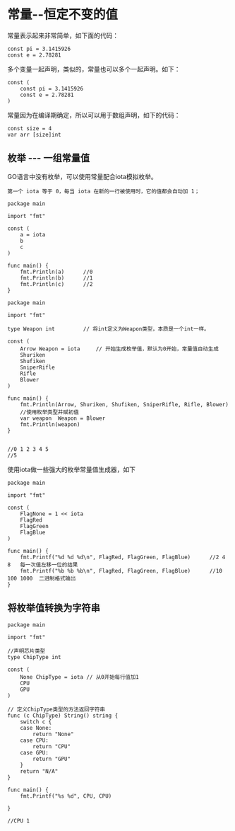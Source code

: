 # 常量--恒定不变的值

常量表示起来非常简单，如下面的代码：
``` 
const pi = 3.1415926
const e = 2.78281
```


多个变量一起声明，类似的，常量也可以多个一起声明。如下：
``` 
const (
    const pi = 3.1415926
    const e = 2.78281
)
```
常量因为在编译期确定，所以可以用于数组声明，如下的代码：
``` 
const size = 4
var arr [size]int
```

## 枚举 --- 一组常量值

GO语言中没有枚举，可以使用常量配合iota模拟枚举。

`第一个 iota 等于 0，每当 iota 在新的一行被使用时，它的值都会自动加 1；`


``` 
package main

import "fmt"

const (
	a = iota
	b
	c
)

func main() {
	fmt.Println(a)		//0
	fmt.Println(b)		//1
	fmt.Println(c)		//2
}

```

``` 
package main

import "fmt"

type Weapon int         // 将int定义为Weapon类型，本质是一个int一样。

const (
	Arrow Weapon = iota		// 开始生成枚举值，默认为0开始，常量值自动生成
	Shuriken
	Shufiken
	SniperRifle
	Rifle
	Blower
)

func main() {
	fmt.Println(Arrow, Shuriken, Shufiken, SniperRifle, Rifle, Blower)
	//使用枚举类型并赋初值
	var weapon  Weapon = Blower
	fmt.Println(weapon)
}


//0 1 2 3 4 5
//5

```


使用iota做一些强大的枚举常量值生成器，如下

``` 
package main

import "fmt"

const (
	FlagNone = 1 << iota
	FlagRed
	FlagGreen
	FlagBlue
)

func main() {
	fmt.Printf("%d %d %d\n", FlagRed, FlagGreen, FlagBlue)		//2 4 8   每一次值左移一位的结果
	fmt.Printf("%b %b %b\n", FlagRed, FlagGreen, FlagBlue)		//10 100 1000  二进制格式输出
}

```

## 将枚举值转换为字符串
``` 
package main

import "fmt"

//声明芯片类型
type ChipType int

const (
	None ChipType = iota // 从0开始每行值加1
	CPU
	GPU
)

// 定义ChipType类型的方法返回字符串
func (c ChipType) String() string {
	switch c {
	case None:
		return "None"
	case CPU:
		return "CPU"
	case GPU:
		return "GPU"
	}
	return "N/A"
}

func main() {
	fmt.Printf("%s %d", CPU, CPU)

}

//CPU 1
```



